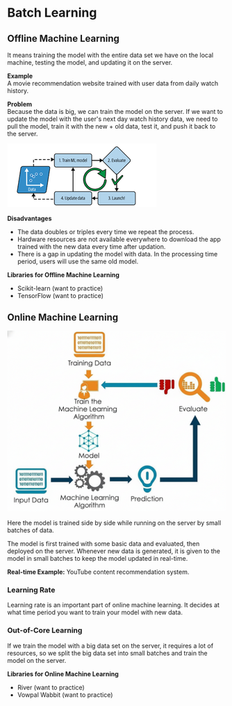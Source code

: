 # Batch Learning

## Offline Machine Learning
It means training the model with the entire data set we have on the local machine, testing the model, and updating it on the server.

**Example**  
A movie recommendation website trained with user data from daily watch history.

**Problem**  
Because the data is big, we can train the model on the server. If we want to update the model with the user's next day watch history data, we need to pull the model, train it with the new + old data, test it, and push it back to the server.

![alt text](/assert/BatchLearning.png)

**Disadvantages**
- The data doubles or triples every time we repeat the process.
- Hardware resources are not available everywhere to download the app trained with the new data every time after updation.
- There is a gap in updating the model with data. In the processing time period, users will use the same old model.

**Libraries for Offline Machine Learning**
- Scikit-learn (want to practice)
- TensorFlow (want to practice)

## Online Machine Learning
![alt text](/assert/Olinelearning.png)

Here the model is trained side by side while running on the server by small batches of data.

The model is first trained with some basic data and evaluated, then deployed on the server. Whenever new data is generated, it is given to the model in small batches to keep the model updated in real-time.

**Real-time Example:** YouTube content recommendation system.

### Learning Rate
Learning rate is an important part of online machine learning. It decides at what time period you want to train your model with new data.

### Out-of-Core Learning
If we train the model with a big data set on the server, it requires a lot of resources, so we split the big data set into small batches and train the model on the server.

**Libraries for Online Machine Learning**
- River (want to practice)
- Vowpal Wabbit (want to practice)

